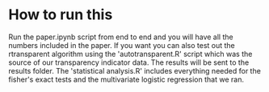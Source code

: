 # How to run this
Run the paper.ipynb script from end to end and you will have all the numbers included in the paper. If you want you can also test out the rtransparent algorithm using the 'autotransparent.R' script which was the source of our transparency indicator data. The results will be sent to the results folder. The 'statistical analysis.R' includes everything needed for the fisher's exact tests and the multivariate logistic regression that we ran.